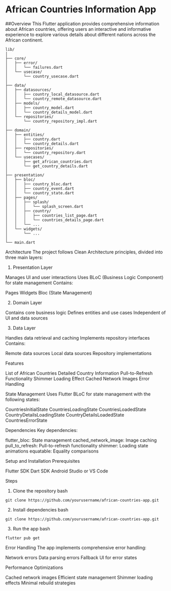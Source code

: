# African Countries Information App
##Overview
This Flutter application provides comprehensive information about African countries, offering users an interactive and informative experience to explore various details about different nations across the African continent.

```
lib/
│
├── core/
│   ├── error/
│   │   └── failures.dart
│   └── usecase/
│       └── country_usecase.dart
│
├── data/
│   ├── datasources/
│   │   ├── country_local_datasource.dart
│   │   └── country_remote_datasource.dart
│   ├── models/
│   │   ├── country_model.dart
│   │   └── country_details_model.dart
│   └── repositories/
│       └── country_repository_impl.dart
│
├── domain/
│   ├── entities/
│   │   ├── country.dart
│   │   └── country_details.dart
│   ├── repositories/
│   │   └── country_repository.dart
│   └── usecases/
│       ├── get_african_countries.dart
│       └── get_country_details.dart
│
├── presentation/
│   ├── bloc/
│   │   ├── country_bloc.dart
│   │   ├── country_event.dart
│   │   └── country_state.dart
│   ├── pages/
│   │   ├── splash/
│   │   │   └── splash_screen.dart
│   │   ├── country/
│   │   │   ├── countries_list_page.dart
│   │   │   └── countries_details_page.dart
│   │   └── ...
│   └── widgets/
│       └── ...
│
└── main.dart

```

Architecture
The project follows Clean Architecture principles, divided into three main layers:
1. Presentation Layer

Manages UI and user interactions
Uses BLoC (Business Logic Component) for state management
Contains:

Pages
Widgets
Bloc (State Management)



2. Domain Layer

Contains core business logic
Defines entities and use cases
Independent of UI and data sources

3. Data Layer

Handles data retrieval and caching
Implements repository interfaces
Contains:

Remote data sources
Local data sources
Repository implementations



Features

List of African Countries
Detailed Country Information
Pull-to-Refresh Functionality
Shimmer Loading Effect
Cached Network Images
Error Handling

State Management
Uses Flutter BLoC for state management with the following states:

CountriesInitialState
CountriesLoadingState
CountriesLoadedState
CountryDetailsLoadingState
CountryDetailsLoadedState
CountriesErrorState

Dependencies
Key dependencies:

flutter_bloc: State management
cached_network_image: Image caching
pull_to_refresh: Pull-to-refresh functionality
shimmer: Loading state animations
equatable: Equality comparisons

Setup and Installation
Prerequisites

Flutter SDK
Dart SDK
Android Studio or VS Code

Steps

1. Clone the repository
bash

```
git clone https://github.com/yourusername/african-countries-app.git
```
2. Install dependencies
bash
```
git clone https://github.com/yourusername/african-countries-app.git
```

3. Run the app
bash

```
flutter pub get
```

Error Handling
The app implements comprehensive error handling:

Network errors
Data parsing errors
Fallback UI for error states

Performance Optimizations

Cached network images
Efficient state management
Shimmer loading effects
Minimal rebuild strategies